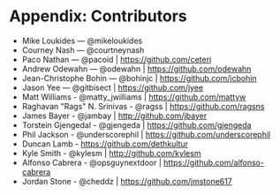 # Appendix: Contributors

* Mike Loukides — @mikeloukides
* Courney Nash — @courtneynash
* Paco Nathan — @pacoid | https://github.com/ceteri
* Andrew Odewahn — @odewahn | https://github.com/odewahn
* Jean-Christophe Bohin — @bohinjc | https://github.com/jcbohin
* Jason Yee — @gitbisect | https://github.com/jyee
* Matt Williams - @matty_jwilliams | https://github.com/mattyw
* Raghavan "Rags" N. Srinivas - @ragss | https://github.com/ragsns
* James Bayer - @jambay | http://github.com/jbayer
* Torstein Gjengedal - @gjengeda | https://github.com/gjengeda
* Phil Jackson - @underscorephil | https://github.com/underscorephil
* Duncan Lamb - https://github.com/dethkultur
* Kyle Smith - @kylesm | http://github.com/kylesm
* Alfonso Cabrera - @opsguynextdoor | https://github.com/alfonso-cabrera
* Jordan Stone - @cheddz | https://github.com/jmstone617

